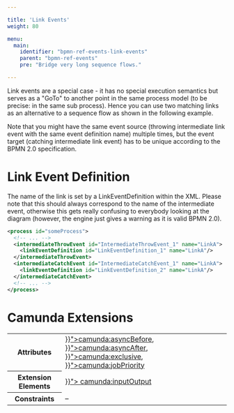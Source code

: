 ```yaml
---

title: 'Link Events'
weight: 80

menu:
  main:
    identifier: "bpmn-ref-events-link-events"
    parent: "bpmn-ref-events"
    pre: "Bridge very long sequence flows."

---
```


Link events are a special case - it has no special execution semantics but serves as a "GoTo" to another point
in the same process model (to be precise: in the same sub process). Hence you can use two matching links as an
alternative to a sequence flow as shown in the following example.

<div data-bpmn-diagram="../bpmn/event-link"></div>

Note that you might have the same event source (throwing intermediate link event with the same event definition name) multiple times, but the event target (catching intermediate link event) has to be unique according to the BPMN 2.0 specification.


# Link Event Definition

The name of the link is set by a LinkEventDefinition within the XML. Please note that this should always correspond to the name
of the intermediate event, otherwise this gets really confusing to everybody looking at the diagram (however, the engine just
gives a warning as it is valid BPMN 2.0).

```xml
<process id="someProcess">
  <!-- ... -->
  <intermediateThrowEvent id="IntermediateThrowEvent_1" name="LinkA">
    <linkEventDefinition id="LinkEventDefinition_1" name="LinkA"/>
  </intermediateThrowEvent>
  <intermediateCatchEvent id="IntermediateCatchEvent_1" name="LinkA">
    <linkEventDefinition id="LinkEventDefinition_2" name="LinkA"/>
  </intermediateCatchEvent>
  <!-- ... -->
</process>
```


# Camunda Extensions

<table class="table table-striped">
  <tr>
    <th>Attributes</th>
    <td>
      <a href="{{< relref "reference/bpmn20/custom-extensions/extension-attributes.md#asyncbefore" >}}">camunda:asyncBefore</a>,
      <a href="{{< relref "reference/bpmn20/custom-extensions/extension-attributes.md#asyncafter" >}}">camunda:asyncAfter</a>,
      <a href="{{< relref "reference/bpmn20/custom-extensions/extension-attributes.md#exclusive" >}}">camunda:exclusive</a>,
      <a href="{{< relref "reference/bpmn20/custom-extensions/extension-attributes.md#jobpriority" >}}">camunda:jobPriority</a>
    </td>
  </tr>
  <tr>
    <th>Extension Elements</th>
    <td>
      <a href="{{< relref "reference/bpmn20/custom-extensions/extension-elements.md#inputoutput" >}}">
        camunda:inputOutput</a>
    </td>
  </tr>
  <tr>
    <th>Constraints</th>
    <td>&ndash;</td>
  </tr>
</table>
